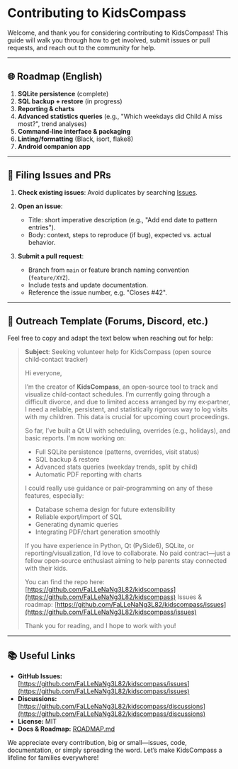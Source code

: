 # Contributing to KidsCompass

Welcome, and thank you for considering contributing to KidsCompass! This guide will walk you through how to get involved, submit issues or pull requests, and reach out to the community for help.

---

## 🌐 Roadmap (English)

1. **SQLite persistence** (complete)
2. **SQL backup + restore** (in progress)
3. **Reporting & charts**
4. **Advanced statistics queries** (e.g., "Which weekdays did Child A miss most?", trend analyses)
5. **Command‑line interface & packaging**
6. **Linting/formatting** (Black, isort, flake8)
7. **Android companion app**

---

## 📝 Filing Issues and PRs

1. **Check existing issues**: Avoid duplicates by searching [Issues](https://github.com/FaLLeNaNg3L82/kidscompass/issues).
2. **Open an issue**:

   * Title: short imperative description (e.g., "Add end date to pattern entries").
   * Body: context, steps to reproduce (if bug), expected vs. actual behavior.
3. **Submit a pull request**:

   * Branch from `main` or feature branch naming convention (`feature/XYZ`).
   * Include tests and update documentation.
   * Reference the issue number, e.g. "Closes #42".

---

## 🤝 Outreach Template (Forums, Discord, etc.)

Feel free to copy and adapt the text below when reaching out for help:

> **Subject**: Seeking volunteer help for KidsCompass (open source child‑contact tracker)
>
> Hi everyone,
>
> I’m the creator of **KidsCompass**, an open‑source tool to track and visualize child‑contact schedules. I’m currently going through a difficult divorce, and due to limited access arranged by my ex‑partner, I need a reliable, persistent, and statistically rigorous way to log visits with my children. This data is crucial for upcoming court proceedings.
>
> So far, I’ve built a Qt UI with scheduling, overrides (e.g., holidays), and basic reports. I’m now working on:
>
> * Full SQLite persistence (patterns, overrides, visit status)
> * SQL backup & restore
> * Advanced stats queries (weekday trends, split by child)
> * Automatic PDF reporting with charts
>
> I could really use guidance or pair‑programming on any of these features, especially:
>
> * Database schema design for future extensibility
> * Reliable export/import of SQL
> * Generating dynamic queries
> * Integrating PDF/chart generation smoothly
>
> If you have experience in Python, Qt (PySide6), SQLite, or reporting/visualization, I’d love to collaborate. No paid contract—just a fellow open‑source enthusiast aiming to help parents stay connected with their kids.
>
> You can find the repo here: [https://github.com/FaLLeNaNg3L82/kidscompass](https://github.com/FaLLeNaNg3L82/kidscompass)
> Issues & roadmap: [https://github.com/FaLLeNaNg3L82/kidscompass/issues](https://github.com/FaLLeNaNg3L82/kidscompass/issues)
>
> Thank you for reading, and I hope to work with you!

---

## 📚 Useful Links

* **GitHub Issues:** [https://github.com/FaLLeNaNg3L82/kidscompass/issues](https://github.com/FaLLeNaNg3L82/kidscompass/issues)
* **Discussions:** [https://github.com/FaLLeNaNg3L82/kidscompass/discussions](https://github.com/FaLLeNaNg3L82/kidscompass/discussions)
* **License:** MIT
* **Docs & Roadmap:** [ROADMAP.md](./ROADMAP.md)

We appreciate every contribution, big or small—issues, code, documentation, or simply spreading the word. Let’s make KidsCompass a lifeline for families everywhere!
